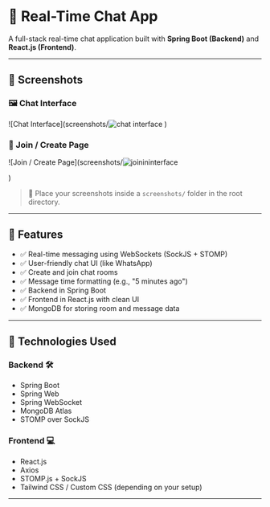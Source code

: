 # 💬 Real-Time Chat App

A full-stack real-time chat application built with **Spring Boot (Backend)** and **React.js (Frontend)**.

---

## 📸 Screenshots

### 🖼️ Chat Interface
![Chat Interface](screenshots/![chat interface](https://github.com/user-attachments/assets/8e338c66-5179-441a-ba6e-52b780503d87)
)

### 📱 Join / Create Page
![Join / Create Page](screenshots/![joinininterface](https://github.com/user-attachments/assets/2d60e9fd-a54b-466a-ae42-924bcdc19a6f)

)

> 📁 Place your screenshots inside a `screenshots/` folder in the root directory.

---

## 🚀 Features

- ✅ Real-time messaging using WebSockets (SockJS + STOMP)
- ✅ User-friendly chat UI (like WhatsApp)
- ✅ Create and join chat rooms
- ✅ Message time formatting (e.g., "5 minutes ago")
- ✅ Backend in Spring Boot
- ✅ Frontend in React.js with clean UI
- ✅ MongoDB for storing room and message data

---

## 🧠 Technologies Used

### Backend 🛠️
- Spring Boot
- Spring Web
- Spring WebSocket
- MongoDB Atlas
- STOMP over SockJS

### Frontend 💻
- React.js
- Axios
- STOMP.js + SockJS
- Tailwind CSS / Custom CSS (depending on your setup)

---


